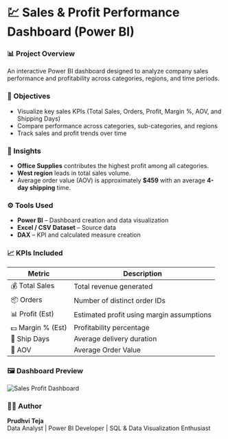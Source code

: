 # 💹 Sales & Profit Performance Dashboard (Power BI)

### 📊 Project Overview
An interactive Power BI dashboard designed to analyze company sales performance and profitability across categories, regions, and time periods.

### 🎯 Objectives
- Visualize key sales KPIs (Total Sales, Orders, Profit, Margin %, AOV, and Shipping Days)
- Compare performance across categories, sub-categories, and regions
- Track sales and profit trends over time

### 🧠 Insights
- **Office Supplies** contributes the highest profit among all categories.  
- **West region** leads in total sales volume.  
- Average order value (AOV) is approximately **$459** with an average **4-day shipping** time.

### ⚙️ Tools Used
- **Power BI** – Dashboard creation and data visualization  
- **Excel / CSV Dataset** – Source data  
- **DAX** – KPI and calculated measure creation  

### 📈 KPIs Included
| Metric | Description |
|--------|--------------|
| 💰 Total Sales | Total revenue generated |
| 📦 Orders | Number of distinct order IDs |
| 📊 Profit (Est) | Estimated profit using margin assumptions |
| 💵 Margin % (Est) | Profitability percentage |
| 🚚 Ship Days | Average delivery duration |
| 🧾 AOV | Average Order Value |

### 🖼️ Dashboard Preview
![Sales Profit Dashboard](<img width="1180" height="594" alt="Screenshot 2025-10-06 145828" src="https://github.com/user-attachments/assets/beb8bfab-c85b-49a5-b166-8e52cacb960e" />
)

### 🧑‍💻 Author
**Prudhvi Teja**  
Data Analyst | Power BI Developer | SQL & Data Visualization Enthusiast  
